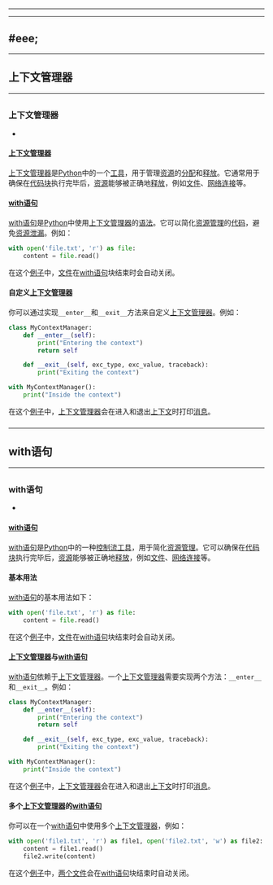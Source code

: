 # 
___
___
## #eee;
___
## 上下文管理器
___
## 
### 上下文管理器
- 

#### [上下文管理器](https://zh.wikipedia.org/wiki/上下文管理器)

[上下文管理器](https://zh.wikipedia.org/wiki/上下文管理器)是[Python](https://zh.wikipedia.org/wiki/Python)中的一个[工具](https://zh.wikipedia.org/wiki/工具)，用于管理[资源](https://zh.wikipedia.org/wiki/资源)的[分配](https://zh.wikipedia.org/wiki/分配)和[释放](https://zh.wikipedia.org/wiki/释放)。它通常用于确保在[代码块](https://zh.wikipedia.org/wiki/代码块)执行完毕后，[资源](https://zh.wikipedia.org/wiki/资源)能够被正确地[释放](https://zh.wikipedia.org/wiki/释放)，例如[文件](https://zh.wikipedia.org/wiki/文件)、[网络连接](https://zh.wikipedia.org/wiki/网络连接)等。

#### [with语句](https://zh.wikipedia.org/wiki/with语句)

[with语句](https://zh.wikipedia.org/wiki/with语句)是[Python](https://zh.wikipedia.org/wiki/Python)中使用[上下文管理器](https://zh.wikipedia.org/wiki/上下文管理器)的[语法](https://zh.wikipedia.org/wiki/语法)。它可以简化[资源管理](https://zh.wikipedia.org/wiki/资源管理)的[代码](https://zh.wikipedia.org/wiki/代码)，避免[资源泄漏](https://zh.wikipedia.org/wiki/资源泄漏)。例如：

```python
with open('file.txt', 'r') as file:
    content = file.read()
```

在这个[例子](https://zh.wikipedia.org/wiki/例子)中，[文件](https://zh.wikipedia.org/wiki/文件)在[with语句](https://zh.wikipedia.org/wiki/with语句)块结束时会自动关闭。

#### 自定义[上下文管理器](https://zh.wikipedia.org/wiki/上下文管理器)

你可以通过实现`__enter__`和`__exit__`方法来自定义[上下文管理器](https://zh.wikipedia.org/wiki/上下文管理器)。例如：

```python
class MyContextManager:
    def __enter__(self):
        print("Entering the context")
        return self

    def __exit__(self, exc_type, exc_value, traceback):
        print("Exiting the context")

with MyContextManager():
    print("Inside the context")
```

在这个[例子](https://zh.wikipedia.org/wiki/例子)中，[上下文管理器](https://zh.wikipedia.org/wiki/上下文管理器)会在进入和退出[上下文](https://zh.wikipedia.org/wiki/上下文)时打印[消息](https://zh.wikipedia.org/wiki/消息)。
### 
___
## with语句
___
## 
### with语句
- 

#### [with语句](https://zh.wikipedia.org/wiki/with语句)

[with语句](https://zh.wikipedia.org/wiki/with语句)是[Python](https://zh.wikipedia.org/wiki/Python)中的一种[控制流工具](https://zh.wikipedia.org/wiki/控制流工具)，用于简化[资源管理](https://zh.wikipedia.org/wiki/资源管理)。它可以确保在[代码块](https://zh.wikipedia.org/wiki/代码块)执行完毕后，[资源](https://zh.wikipedia.org/wiki/资源)能够被正确地[释放](https://zh.wikipedia.org/wiki/释放)，例如[文件](https://zh.wikipedia.org/wiki/文件)、[网络连接](https://zh.wikipedia.org/wiki/网络连接)等。

#### 基本用法

[with语句](https://zh.wikipedia.org/wiki/with语句)的基本用法如下：

```python
with open('file.txt', 'r') as file:
    content = file.read()
```

在这个[例子](https://zh.wikipedia.org/wiki/例子)中，[文件](https://zh.wikipedia.org/wiki/文件)在[with语句](https://zh.wikipedia.org/wiki/with语句)块结束时会自动关闭。

#### [上下文管理器](https://zh.wikipedia.org/wiki/上下文管理器)与[with语句](https://zh.wikipedia.org/wiki/with语句)

[with语句](https://zh.wikipedia.org/wiki/with语句)依赖于[上下文管理器](https://zh.wikipedia.org/wiki/上下文管理器)。一个[上下文管理器](https://zh.wikipedia.org/wiki/上下文管理器)需要实现两个方法：`__enter__`和`__exit__`。例如：

```python
class MyContextManager:
    def __enter__(self):
        print("Entering the context")
        return self

    def __exit__(self, exc_type, exc_value, traceback):
        print("Exiting the context")

with MyContextManager():
    print("Inside the context")
```

在这个[例子](https://zh.wikipedia.org/wiki/例子)中，[上下文管理器](https://zh.wikipedia.org/wiki/上下文管理器)会在进入和退出[上下文](https://zh.wikipedia.org/wiki/上下文)时打印[消息](https://zh.wikipedia.org/wiki/消息)。

#### 多个[上下文管理器](https://zh.wikipedia.org/wiki/上下文管理器)的[with语句](https://zh.wikipedia.org/wiki/with语句)

你可以在一个[with语句](https://zh.wikipedia.org/wiki/with语句)中使用多个[上下文管理器](https://zh.wikipedia.org/wiki/上下文管理器)，例如：

```python
with open('file1.txt', 'r') as file1, open('file2.txt', 'w') as file2:
    content = file1.read()
    file2.write(content)
```

在这个[例子](https://zh.wikipedia.org/wiki/例子)中，[两个文件](https://zh.wikipedia.org/wiki/两个文件)会在[with语句](https://zh.wikipedia.org/wiki/with语句)块结束时自动关闭。
### 
